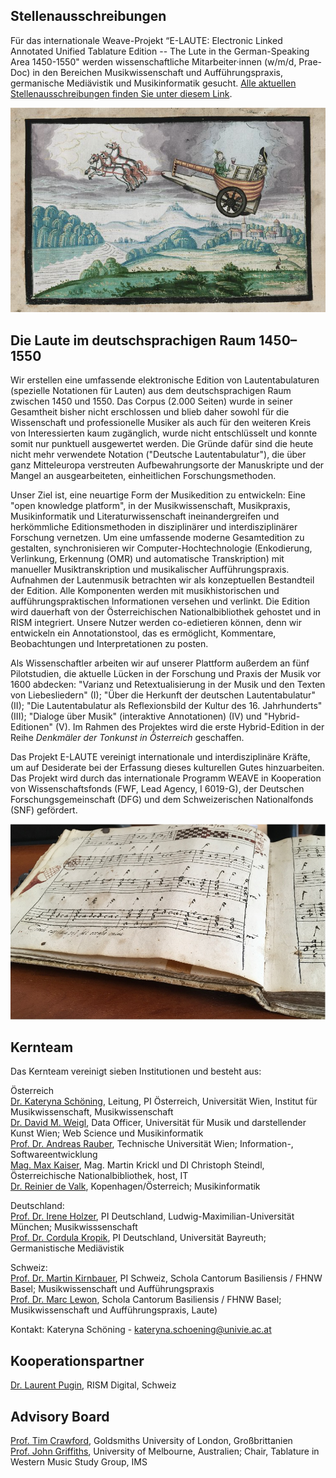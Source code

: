 ## Stellenausschreibungen

Für das internationale Weave-Projekt “E-LAUTE: Electronic Linked Annotated Unified Tablature Edition -- The Lute in the German-Speaking Area 1450-1550" werden wissenschaftliche Mitarbeiter&middot;innen (w/m/d, Prae-Doc) in den Bereichen Musikwissenschaft und Aufführungspraxis, germanische Mediävistik und Musikinformatik gesucht. [Alle aktuellen Stellenausschreibungen finden Sie unter diesem Link](/jobs).


![Stammbuch Paul Jenisch Kutsche](/assets/img/Paul_Jenisch_Kutsche.png)

## Die Laute im deutschsprachigen Raum 1450–1550

Wir erstellen eine umfassende elektronische Edition von Lautentabulaturen (spezielle Notationen für Lauten) aus dem deutschsprachigen Raum zwischen 1450 und 1550. Das Corpus (2.000 Seiten) wurde in seiner Gesamtheit bisher nicht erschlossen und blieb daher sowohl für die Wissenschaft und professionelle Musiker als auch für den weiteren Kreis von Interessierten kaum zugänglich, wurde nicht entschlüsselt und konnte somit nur punktuell ausgewertet werden. Die Gründe dafür sind die heute nicht mehr verwendete Notation ("Deutsche Lautentabulatur"), die über ganz Mitteleuropa verstreuten Aufbewahrungsorte der Manuskripte und der Mangel an ausgearbeiteten, einheitlichen Forschungsmethoden.

Unser Ziel ist, eine neuartige Form der Musikedition zu entwickeln: Eine "open knowledge platform", in der Musikwissenschaft, Musikpraxis, Musikinformatik und Literaturwissenschaft ineinandergreifen und herkömmliche Editionsmethoden in disziplinärer und interdisziplinärer Forschung vernetzen. Um eine umfassende moderne Gesamtedition zu gestalten, synchronisieren wir Computer-Hochtechnologie (Enkodierung, Verlinkung, Erkennung (OMR) und automatische Transkription) mit manueller Musiktranskription und musikalischer Aufführungspraxis. Aufnahmen der Lautenmusik betrachten wir als konzeptuellen Bestandteil der Edition. Alle Komponenten werden mit musikhistorischen und aufführungspraktischen Informationen versehen und verlinkt. Die Edition wird dauerhaft von der Österreichischen Nationalbibliothek gehostet und in RISM integriert. Unsere Nutzer werden co-edietieren können, denn wir entwickeln ein Annotationstool, das es ermöglicht, Kommentare, Beobachtungen und Interpretationen zu posten.

Als Wissenschaftler arbeiten wir auf unserer Plattform außerdem an fünf Pilotstudien, die  aktuelle Lücken in der Forschung und Praxis der Musik vor 1600 abdecken: "Varianz und Retextualisierung in der Musik und den Texten von Liebesliedern" (I); "Über die Herkunft der deutschen Lautentabulatur" (II); "Die Lautentabulatur als Reflexionsbild der Kultur des 16. Jahrhunderts" (III); "Dialoge über Musik" (interaktive Annotationen) (IV) und "Hybrid-Editionen" (V). Im Rahmen des Projektes wird die erste Hybrid-Edition in der Reihe *Denkmäler der Tonkunst in Österreich* geschaffen.

Das Projekt E-LAUTE vereinigt internationale und interdisziplinäre Kräfte, um auf Desiderate bei der Erfassung dieses kulturellen Gutes hinzuarbeiten. Das Projekt wird durch das internationale Programm WEAVE in Kooperation von Wissenschaftsfonds (FWF, Lead Agency, I 6019-G), der Deutschen Forschungsgemeinschaft (DFG) und dem Schweizerischen Nationalfonds (SNF) gefördert.  

![Tablature book](/assets/img/buch.jpg)

## Kernteam

Das Kernteam vereinigt sieben Institutionen und besteht aus:

Österreich  
[Dr. Kateryna Schöning](https://musikwissenschaft.univie.ac.at/ueber-uns/team/schoening/), Leitung, PI Österreich, Universität Wien, Institut für Musikwissenschaft, Musikwissenschaft  
[Dr. David M. Weigl](https://iwk.mdw.ac.at/david-weigl), Data Officer, Universität für Musik und darstellender Kunst Wien; Web Science und Musikinformatik  
[Prof. Dr. Andreas Rauber](https://informatics.tuwien.ac.at/people/andreas-rauber), Technische Universität Wien; Information-, Softwareentwicklung  
[Mag. Max Kaiser](http://www.maxkaiser.at/), Mag. Martin Krickl und DI Christoph Steindl, Österreichische Nationalbibliothek, host, IT  
[Dr. Reinier de Valk](https://scholar.google.com/citations?user=V2Vd9b0AAAAJ), Kopenhagen/Österreich; Musikinformatik

Deutschland:   
[Prof. Dr. Irene Holzer](https://www.musikwissenschaft.uni-muenchen.de/personen/professoren/holzer/index.html), PI Deutschland, Ludwig-Maximilian-Universität München; Musikwisssenschaft  
[Prof. Dr. Cordula Kropik](https://www.mediaevistik.uni-bayreuth.de/de/team/Kropik-Cordula/index.php), PI Deutschland, Universität Bayreuth; Germanistische Mediävistik  

Schweiz:  
[Prof. Dr. Martin Kirnbauer](https://www.fhnw.ch/de/personen/martin-kirnbauer), PI Schweiz, Schola Cantorum Basiliensis / FHNW Basel; Musikwissenschaft und Aufführungspraxis   
[Prof. Dr. Marc Lewon](https://www.fhnw.ch/de/personen/marc-lewon), Schola Cantorum Basiliensis / FHNW Basel; Musikwissenschaft und Aufführungspraxis, Laute)

Kontakt: Kateryna Schöning - <kateryna.schoening@univie.ac.at>

## Kooperationspartner

[Dr. Laurent Pugin](https://rism.digital/organization/contact.html), RISM Digital, Schweiz

## Advisory Board

[Prof. Tim Crawford](https://www.gold.ac.uk/computing/people/t-crawford/), Goldsmiths University of London, Großbrittanien   
[Prof. John Griffiths](https://www.lavihuela.com/), University of Melbourne, Australien; Chair, Tablature in Western Music Study Group, IMS
